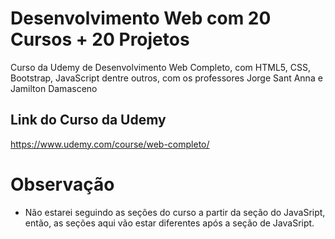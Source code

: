 # Desenvolvimento Web com 20 Cursos + 20 Projetos
Curso da Udemy de Desenvolvimento Web Completo, com HTML5, CSS, Bootstrap, JavaScript dentre outros, com os professores Jorge Sant Anna e Jamilton Damasceno


## Link do Curso da Udemy
https://www.udemy.com/course/web-completo/

# Observação

* Não estarei seguindo as seções do curso a partir da seção do JavaSript, então, as seções aqui vão estar diferentes após a seção de JavaSript.

